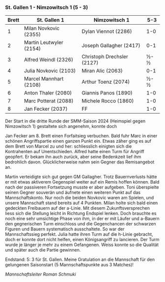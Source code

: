 ### St. Gallen 1 - Nimzowitsch 1 (5 - 3)

| Brett | St. Gallen 1            | Nimzowitsch 1              | 5-3 |
|-------|-------------------------|----------------------------|-----|
| 1     | Milan Novkovic (2355)   | Dylan Viennot (2286)       | 1-0 |
| 2     | Martin Leutwyler (2154) | Joseph Gallagher (2417)    | 0-1 |
| 3     | Alfred Weindl (2326)    | Christoph Drechsler (2127) | ½-½ |
| 4     | Julia Novkovic (2103)   | Miran Alic (2063)          | 0-1 |
| 5     | Marcel Mannhart (2108)  | Arthur Toenz (2074)        | ½-½ |
| 6     | Anton Thaler (2080)     | Giannis Panos (1890)       | 1-0 |
| 7     | Marc Potterat (2088)    | Michele Rocco (1860)       | 1-0 |
| 8     | Jan Fecker (2037)       | FF                         | 1-0 |

Der Start in die dritte Runde der SMM-Saison 2024 (Heimspiel gegen Nimzowitsch 1) gestaltete sich angenehm, konnte doch

Jan Fecker am 8. Brett einen Forfaitsieg verbuchen. Bald fuhr Marc in einer schönen Angriffspartie einen ganzen Punkt
ein. Etwas zäher ging es auf dem Brett von Marcel zu und her: schliesslich einigten sich die Kontrahenten auf
Unentschieden. Alfred hatte einen Turm für Angriff geopfert. Er bekam ihn auch zurück, aber seine Bedenkzeit lief ihm
bedrohlich davon. Glücklicherweise nahm sein Gegner das Remisangebot an.

Martin verteidigte sich gut gegen GM Gallagher.
Trotz Bauernverlusts hätte er mit etwas aktiverem Gegenspiel weiter auf ein Remis hoffen können. Bald nach der
passiveren Fortsetzung musste er aber aufgeben. Toni überspielte seinen Gegner souverän und äufnete einen weiteren Punkt
auf das Mannschaftskonto. Nur noch die beiden Novkovic waren am Spielen, und unsere Mannschaft stand bereits auf 4
Punkten. Milan holte sich bald einen gedeckten Freibauern auf der a-Linie. Mit diesem Zukunftsversprechen liess sich die
Stellung leicht in Richtung Endspiel lenken. Doch brauchte es noch eine sehr umsichtige Phase von ihm, in der er mit
Läufer und a-Bauern den gegnerischen Turm einschloss und die Gegenchancen der schwarzen Figuren und Bauern systematisch
ausschaltete. So war der Mannschaftssieg perfekt. Julia hatte ihren Turm auf die h-Linie gebracht, doch er konnte dort
nicht helfen, einen Königsangriff zu lancieren. Der Turm wurde je länger je mehr zu einem Gefangenen. Weiss konnte so
die Qualität und später auch die Partie gewinnen.

Endstand: 5: 3 für St. Gallen. Meine Gratulation an die Mannschaft für
den gelungenen Saisonstart (5 Mannschaftspunkte aus 3 Matches)!

_Mannschaftsleiter Roman Schmuki_
